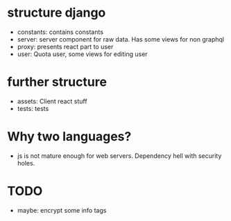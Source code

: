 


# structure django

* constants: contains constants
* server: server component for raw data. Has some views for non graphql
* proxy: presents react part to user
* user: Quota user, some views for editing user

# further structure
* assets: Client react stuff
* tests: tests



# Why two languages?

- js is not mature enough for web servers. Dependency hell with security holes.


# TODO

* maybe: encrypt some info tags
